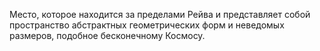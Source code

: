 
Место, которое находится за пределами Рейва и представляет собой пространство абстрактных геометрических форм и неведомых размеров, подобное бесконечному Космосу.
